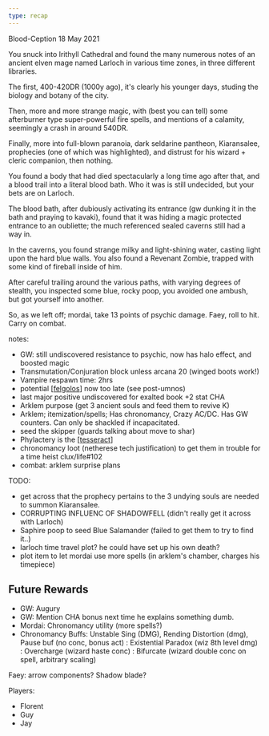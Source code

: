 ```yaml
---
type: recap
---
```


Blood-Ception
18 May 2021

You snuck into Irithyll Cathedral and found the many numerous notes of an ancient elven mage named Larloch in various time zones, in three different libraries.

The first, 400-420DR (1000y ago), it's clearly his younger days, studing the biology and botany of the city.

Then, more and more strange magic, with (best you can tell) some afterburner type super-powerful fire spells, and mentions of a calamity, seemingly a crash in around 540DR.

Finally, more into full-blown paranoia, dark seldarine pantheon, Kiaransalee, prophecies (one of which was highlighted), and distrust for his wizard + cleric companion, then nothing.

You found a body that had died spectacularly a long time ago after that, and a blood trail into a literal blood bath. Who it was is still undecided, but your bets are on Larloch.

The blood bath, after dubiously activating its entrance (gw dunking it in the bath and praying to kavaki), found that it was hiding a magic protected entrance to an oubliette; the much referenced sealed caverns still had a way in.

In the caverns, you found strange milky and light-shining water, casting light upon the hard blue walls. You also found a Revenant Zombie, trapped with some kind of fireball inside of him.

After careful trailing around the various paths, with varying degrees of stealth, you inspected some blue, rocky poop, you avoided one ambush, but got yourself into another.

So, as we left off; mordai, take 13 points of psychic damage. Faey, roll to hit. Carry on combat.

notes:
- GW: still undiscovered resistance to psychic, now has halo effect, and boosted magic
- Transmutation/Conjuration block unless arcana 20 (winged boots work!)
- Vampire respawn time: 2hrs
- potential [[felgolos]] now too late (see post-umnos)
- last major positive undiscovered for exalted book +2 stat CHA
- Arklem purpose (get 3 ancient souls and feed them to revive K)
- Arklem; itemization/spells; Has chronomancy, Crazy AC/DC. Has GW counters. Can only be shackled if incapacitated.
- seed the skipper (guards talking about move to shar)
- Phylactery is the [[tesseract]]
- chronomancy loot (netherese tech justification) to get them in trouble for a time heist clux/life#102
- combat: arklem surprise plans

TODO:
- get across that the prophecy pertains to the 3 undying souls are needed to summon Kiaransalee.
- CORRUPTING INFLUENC OF SHADOWFELL (didn't really get it across with Larloch)
- Saphire poop to seed Blue Salamander (failed to get them to try to find it..)
- larloch time travel plot? he could have set up his own death?
- plot item to let mordai use more spells (in arklem's chamber, charges his timepiece)

## Future Rewards
- GW: Augury
- GW: Mention CHA bonus next time he explains something dumb.
- Mordai: Chronomancy utility (more spells?)
- Chronomancy Buffs: Unstable Sing (DMG), Rending Distortion (dmg), Pause buf (no conc, bonus act)
: Existential Paradox (wiz 8th level dmg)
: Overcharge (wizard haste conc)
: Bifurcate (wizard double conc on spell, arbitrary scaling)

Faey: arrow components? Shadow blade?

Players:
- Florent
- Guy
- Jay

[//begin]: # "Autogenerated link references for markdown compatibility"
[felgolos]: ../npcs/felgolos "Felgolos"
[tesseract]: ../planar/tesseract "Tesseract"
[//end]: # "Autogenerated link references"
